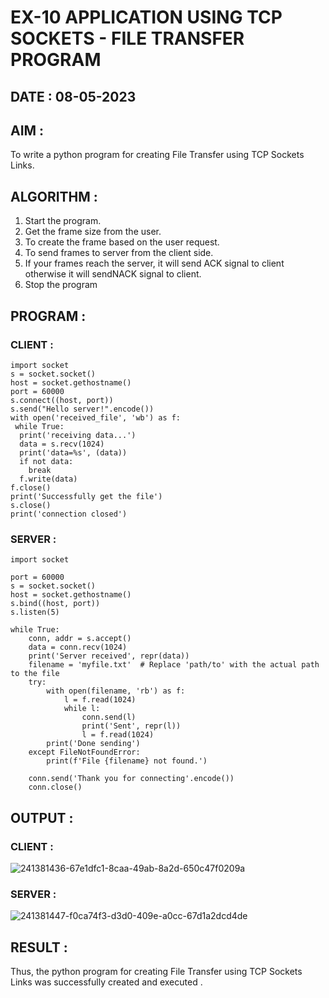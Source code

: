 # EX-10 APPLICATION USING TCP SOCKETS - FILE TRANSFER PROGRAM

## DATE : 08-05-2023

## AIM :
To write a python program for creating File Transfer using TCP Sockets Links.

## ALGORITHM :
1. Start the program.
2. Get the frame size from the user.
3. To create the frame based on the user request.
4. To send frames to server from the client side.
5. If your frames reach the server, it will send ACK signal to client otherwise it
will sendNACK signal to client.
6. Stop the program

## PROGRAM :
### CLIENT :
```
import socket
s = socket.socket()
host = socket.gethostname()
port = 60000
s.connect((host, port))
s.send("Hello server!".encode())
with open('received_file', 'wb') as f:
 while True:
  print('receiving data...')
  data = s.recv(1024)
  print('data=%s', (data))
  if not data:
    break
  f.write(data)
f.close()
print('Successfully get the file')
s.close()
print('connection closed')

```
### SERVER :
```
import socket

port = 60000
s = socket.socket()
host = socket.gethostname()
s.bind((host, port))
s.listen(5)

while True:
    conn, addr = s.accept()
    data = conn.recv(1024)
    print('Server received', repr(data))
    filename = 'myfile.txt'  # Replace 'path/to' with the actual path to the file
    try:
        with open(filename, 'rb') as f:
            l = f.read(1024)
            while l:
                conn.send(l)
                print('Sent', repr(l))
                l = f.read(1024)
        print('Done sending')
    except FileNotFoundError:
        print(f'File {filename} not found.')
    
    conn.send('Thank you for connecting'.encode())
    conn.close()

```
## OUTPUT :
### CLIENT :
![241381436-67e1dfc1-8caa-49ab-8a2d-650c47f0209a](https://github.com/Mena-Rossini/EX-10/assets/102855266/153be27d-3be9-4b4f-8e88-dea96277a263)

### SERVER :

![241381447-f0ca74f3-d3d0-409e-a0cc-67d1a2dcd4de](https://github.com/Mena-Rossini/EX-10/assets/102855266/69a8f9dd-a5cc-4443-9633-e99edb36042d)

## RESULT :
Thus, the python program for creating File Transfer using TCP Sockets Links was 
successfully created and executed .



